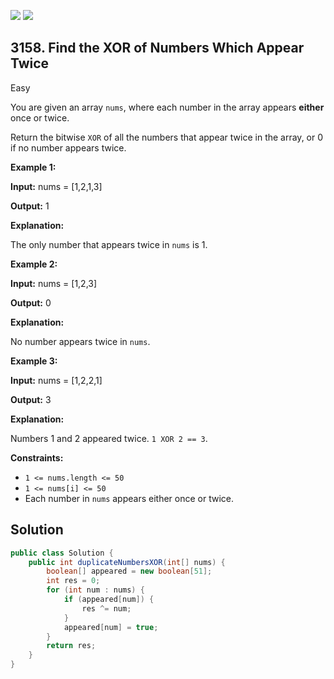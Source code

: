 [![](https://img.shields.io/github/stars/javadev/LeetCode-in-Java?label=Stars&style=flat-square)](https://github.com/javadev/LeetCode-in-Java)
[![](https://img.shields.io/github/forks/javadev/LeetCode-in-Java?label=Fork%20me%20on%20GitHub%20&style=flat-square)](https://github.com/javadev/LeetCode-in-Java/fork)

## 3158\. Find the XOR of Numbers Which Appear Twice

Easy

You are given an array `nums`, where each number in the array appears **either** once or twice.

Return the bitwise `XOR` of all the numbers that appear twice in the array, or 0 if no number appears twice.

**Example 1:**

**Input:** nums = [1,2,1,3]

**Output:** 1

**Explanation:**

The only number that appears twice in `nums` is 1.

**Example 2:**

**Input:** nums = [1,2,3]

**Output:** 0

**Explanation:**

No number appears twice in `nums`.

**Example 3:**

**Input:** nums = [1,2,2,1]

**Output:** 3

**Explanation:**

Numbers 1 and 2 appeared twice. `1 XOR 2 == 3`.

**Constraints:**

*   `1 <= nums.length <= 50`
*   `1 <= nums[i] <= 50`
*   Each number in `nums` appears either once or twice.

## Solution

```java
public class Solution {
    public int duplicateNumbersXOR(int[] nums) {
        boolean[] appeared = new boolean[51];
        int res = 0;
        for (int num : nums) {
            if (appeared[num]) {
                res ^= num;
            }
            appeared[num] = true;
        }
        return res;
    }
}
```